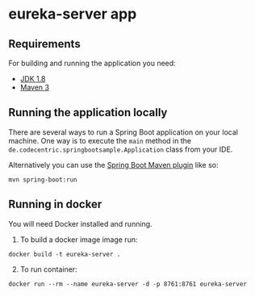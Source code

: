 # eureka-server app

## Requirements

For building and running the application you need:

- [JDK 1.8](http://www.oracle.com/technetwork/java/javase/downloads/jdk8-downloads-2133151.html)
- [Maven 3](https://maven.apache.org)

## Running the application locally

There are several ways to run a Spring Boot application on your local machine. One way is to execute the `main` method in the `de.codecentric.springbootsample.Application` class from your IDE.

Alternatively you can use the [Spring Boot Maven plugin](https://docs.spring.io/spring-boot/docs/current/reference/html/build-tool-plugins-maven-plugin.html) like so:

```shell
mvn spring-boot:run
```

## Running in docker

You will need Docker installed and running.
1. To build a docker image image run:
```shell
docker build -t eureka-server . 
```
2. To run container:
```shell
docker run --rm --name eureka-server -d -p 8761:8761 eureka-server
```